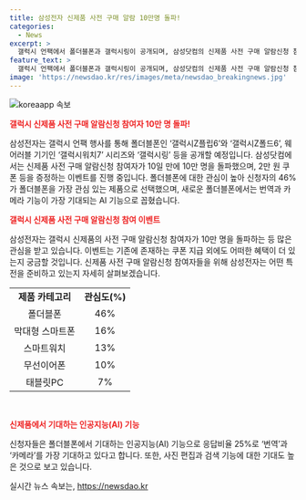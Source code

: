 ```yaml
---
title: 삼성전자 신제품 사전 구매 알람 10만명 돌파!
categories:
  - News
excerpt: >
  갤럭시 언팩에서 폴더블폰과 갤럭시링이 공개되며, 삼성닷컴의 신제품 사전 구매 알람신청 참여자가 10일 만에 10만 명을 돌파했다. 삼성전자는 프랑스 파리에서 갤럭시Z플립6, 갤럭시Z폴드6, 갤럭시워치7 시리즈, 갤럭시링을 공개할 예정이며, 폴더블폰에 대한 관심이 높은 것으로 나타났다. 폴더블폰의 기대 기능으로는 번역과 카메라가 주목을 받고 있으며, 이외에도 사진 편집, 검색 기능에 대한 기대가 있음을 나타냈다.
feature_text: >
  갤럭시 언팩에서 폴더블폰과 갤럭시링이 공개되며, 삼성닷컴의 신제품 사전 구매 알람신청 참여자가 10일 만에 10만 명을 돌파했다. 삼성전자는 프랑스 파리에서 갤럭시Z플립6, 갤럭시Z폴드6, 갤럭시워치7 시리즈, 갤럭시링을 공개할 예정이며, 폴더블폰에 대한 관심이 높은 것으로 나타났다. 폴더블폰의 기대 기능으로는 번역과 카메라가 주목을 받고 있으며, 이외에도 사진 편집, 검색 기능에 대한 기대가 있음을 나타냈다.
image: 'https://newsdao.kr/res/images/meta/newsdao_breakingnews.jpg'
---
```


<p><img src="https://newsdao.kr/res/images/meta/newsdao_breakingnews.jpg" alt="koreaapp 속보" /></p>

<p><b><span style="color: #ee2323;">갤럭시 신제품 사전 구매 알람신청 참여자 10만 명 돌파!</span></b></p>

<p data-ke-size="size16">삼성전자는 갤럭시 언팩 행사를 통해 폴더블폰인 ‘갤럭시Z플립6’와 ‘갤럭시Z폴드6’, 웨어러블 기기인 ‘갤럭시워치7’ 시리즈와 ‘갤럭시링’ 등을 공개할 예정입니다. 삼성닷컴에서는 신제품 사전 구매 알람신청 참여자가 10일 만에 10만 명을 돌파했으며, 2만 원 쿠폰 등을 증정하는 이벤트를 진행 중입니다. 폴더블폰에 대한 관심이 높아 신청자의 46%가 폴더블폰을 가장 관심 있는 제품으로 선택했으며, 새로운 폴더블폰에서는 번역과 카메라 기능이 가장 기대되는 AI 기능으로 꼽혔습니다.</p>

<p><b><span style="color: #ee2323;">갤럭시 신제품 사전 구매 알람신청 참여 이벤트</span></b></p>

<p data-ke-size="size16">삼성전자는 갤럭시 신제품의 사전 구매 알람신청 참여자가 10만 명을 돌파하는 등 많은 관심을 받고 있습니다. 이벤트는 기존에 존재하는 쿠폰 지급 외에도 어떠한 혜택이 더 있는지 궁금할 것입니다. 신제품 사전 구매 알람신청 참여자들을 위해 삼성전자는 어떤 특전을 준비하고 있는지 자세히 살펴보겠습니다.</p>

<table style="width: 100%;">
<tbody>
<tr>
<td style="text-align: center; height: 17px;"><b>제품 카테고리</b></td>
<td style="text-align: center; height: 17px;"><b>관심도(%)</b></td>
</tr>
<tr>
<td style="text-align: center; height: 17px;">폴더블폰</td>
<td style="text-align: center; height: 17px;">46%</td>
</tr>
<tr>
<td style="text-align: center; height: 17px;">막대형 스마트폰</td>
<td style="text-align: center; height: 17px;">16%</td>
</tr>
<tr>
<td style="text-align: center; height: 17px;">스마트워치</td>
<td style="text-align: center; height: 17px;">13%</td>
</tr>
<tr>
<td style="text-align: center; height: 17px;">무선이어폰</td>
<td style="text-align: center; height: 17px;">10%</td>
</tr>
<tr>
<td style="text-align: center; height: 17px;">태블릿PC</td>
<td style="text-align: center; height: 17px;">7%</td>
</tr>
</tbody>
</table>

<p data-ke-size="size16">&nbsp;</p>

<p><b><span style="color: #ee2323;">신제품에서 기대하는 인공지능(AI) 기능</span></b></p>

<p data-ke-size="size16">신청자들은 폴더블폰에서 기대하는 인공지능(AI) 기능으로 응답비율 25%로 ‘번역’과 ‘카메라’를 가장 기대하고 있다고 합니다. 또한, 사진 편집과 검색 기능에 대한 기대도 높은 것으로 보고 있습니다.</p>
실시간 뉴스 속보는, <a href="https://newsdao.kr" rel="dofollow">https://newsdao.kr</a>


